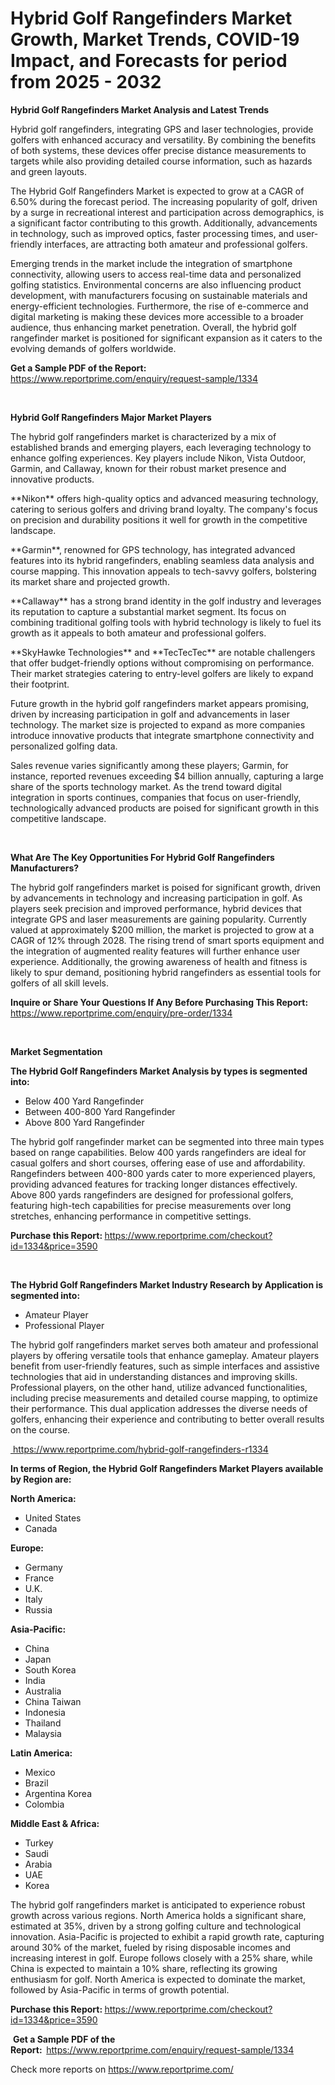<p><h1>Hybrid Golf Rangefinders Market Growth, Market Trends, COVID-19 Impact, and Forecasts for period from 2025 - 2032</h1></p><p><strong>Hybrid Golf Rangefinders Market Analysis and Latest Trends</strong></p>
<p><p>Hybrid golf rangefinders, integrating GPS and laser technologies, provide golfers with enhanced accuracy and versatility. By combining the benefits of both systems, these devices offer precise distance measurements to targets while also providing detailed course information, such as hazards and green layouts.</p><p>The Hybrid Golf Rangefinders Market is expected to grow at a CAGR of 6.50% during the forecast period. The increasing popularity of golf, driven by a surge in recreational interest and participation across demographics, is a significant factor contributing to this growth. Additionally, advancements in technology, such as improved optics, faster processing times, and user-friendly interfaces, are attracting both amateur and professional golfers.</p><p>Emerging trends in the market include the integration of smartphone connectivity, allowing users to access real-time data and personalized golfing statistics. Environmental concerns are also influencing product development, with manufacturers focusing on sustainable materials and energy-efficient technologies. Furthermore, the rise of e-commerce and digital marketing is making these devices more accessible to a broader audience, thus enhancing market penetration. Overall, the hybrid golf rangefinder market is positioned for significant expansion as it caters to the evolving demands of golfers worldwide.</p></p>
<p><strong>Get a Sample PDF of the Report:&nbsp;</strong> <a href="https://www.reportprime.com/enquiry/request-sample/1334?utm_campaign=2796&utm_medium=2&utm_source=Github&utm_content=ia&utm_term=18032025&utm_id=hybrid-golf-rangefinders">https://www.reportprime.com/enquiry/request-sample/1334</a></p>
<p>&nbsp;</p>
<p><strong>Hybrid Golf Rangefinders Major Market Players</strong></p>
<p><p>The hybrid golf rangefinders market is characterized by a mix of established brands and emerging players, each leveraging technology to enhance golfing experiences. Key players include Nikon, Vista Outdoor, Garmin, and Callaway, known for their robust market presence and innovative products.</p><p>**Nikon** offers high-quality optics and advanced measuring technology, catering to serious golfers and driving brand loyalty. The company's focus on precision and durability positions it well for growth in the competitive landscape.</p><p>**Garmin**, renowned for GPS technology, has integrated advanced features into its hybrid rangefinders, enabling seamless data analysis and course mapping. This innovation appeals to tech-savvy golfers, bolstering its market share and projected growth.</p><p>**Callaway** has a strong brand identity in the golf industry and leverages its reputation to capture a substantial market segment. Its focus on combining traditional golfing tools with hybrid technology is likely to fuel its growth as it appeals to both amateur and professional golfers.</p><p>**SkyHawke Technologies** and **TecTecTec** are notable challengers that offer budget-friendly options without compromising on performance. Their market strategies catering to entry-level golfers are likely to expand their footprint.</p><p>Future growth in the hybrid golf rangefinders market appears promising, driven by increasing participation in golf and advancements in laser technology. The market size is projected to expand as more companies introduce innovative products that integrate smartphone connectivity and personalized golfing data.</p><p>Sales revenue varies significantly among these players; Garmin, for instance, reported revenues exceeding $4 billion annually, capturing a large share of the sports technology market. As the trend toward digital integration in sports continues, companies that focus on user-friendly, technologically advanced products are poised for significant growth in this competitive landscape.</p></p>
<p>&nbsp;</p>
<p><strong>What Are The Key Opportunities For Hybrid Golf Rangefinders Manufacturers?</strong></p>
<p><p>The hybrid golf rangefinders market is poised for significant growth, driven by advancements in technology and increasing participation in golf. As players seek precision and improved performance, hybrid devices that integrate GPS and laser measurements are gaining popularity. Currently valued at approximately $200 million, the market is projected to grow at a CAGR of 12% through 2028. The rising trend of smart sports equipment and the integration of augmented reality features will further enhance user experience. Additionally, the growing awareness of health and fitness is likely to spur demand, positioning hybrid rangefinders as essential tools for golfers of all skill levels.</p></p>
<p><strong>Inquire or Share Your Questions If Any Before Purchasing This Report:</strong> <a href="https://www.reportprime.com/enquiry/pre-order/1334?utm_campaign=2796&utm_medium=2&utm_source=Github&utm_content=ia&utm_term=18032025&utm_id=hybrid-golf-rangefinders">https://www.reportprime.com/enquiry/pre-order/1334</a></p>
<p>&nbsp;</p>
<p><strong>Market Segmentation</strong></p>
<p><strong>The Hybrid Golf Rangefinders Market Analysis by types is segmented into:</strong></p>
<p><ul><li>Below 400 Yard Rangefinder</li><li>Between 400-800 Yard Rangefinder</li><li>Above 800 Yard Rangefinder</li></ul></p>
<p><p>The hybrid golf rangefinder market can be segmented into three main types based on range capabilities. Below 400 yards rangefinders are ideal for casual golfers and short courses, offering ease of use and affordability. Rangefinders between 400-800 yards cater to more experienced players, providing advanced features for tracking longer distances effectively. Above 800 yards rangefinders are designed for professional golfers, featuring high-tech capabilities for precise measurements over long stretches, enhancing performance in competitive settings.</p></p>
<p><strong>Purchase this Report:&nbsp;</strong><a href="https://www.reportprime.com/checkout?id=1334&price=3590&utm_campaign=2796&utm_medium=2&utm_source=Github&utm_content=ia&utm_term=18032025&utm_id=hybrid-golf-rangefinders">https://www.reportprime.com/checkout?id=1334&price=3590</a></p>
<p>&nbsp;</p>
<p><strong>The Hybrid Golf Rangefinders Market Industry Research by Application is segmented into:</strong></p>
<p><ul><li>Amateur Player</li><li>Professional Player</li></ul></p>
<p><p>The hybrid golf rangefinders market serves both amateur and professional players by offering versatile tools that enhance gameplay. Amateur players benefit from user-friendly features, such as simple interfaces and assistive technologies that aid in understanding distances and improving skills. Professional players, on the other hand, utilize advanced functionalities, including precise measurements and detailed course mapping, to optimize their performance. This dual application addresses the diverse needs of golfers, enhancing their experience and contributing to better overall results on the course.</p></p>
<p><a href="https://www.reportprime.com/hybrid-golf-rangefinders-r1334?utm_campaign=2796&utm_medium=2&utm_source=Github&utm_content=ia&utm_term=18032025&utm_id=hybrid-golf-rangefinders">&nbsp;https://www.reportprime.com/hybrid-golf-rangefinders-r1334</a></p>
<p><strong>In terms of Region, the Hybrid Golf Rangefinders Market Players available by Region are:</strong></p>
<p>
    <p> <strong> North America: </strong>
        <ul>
            <li>United States</li>
            <li>Canada</li>
        </ul>
        </p> 
    <p> <strong> Europe: </strong>
        <ul>
            <li>Germany</li>
            <li>France</li>
            <li>U.K.</li>
            <li>Italy</li>
            <li>Russia</li>
        </ul>
        </p> 
    <p> <strong> Asia-Pacific: </strong>
        <ul>
            <li>China</li>
            <li>Japan</li>
            <li>South Korea</li>
            <li>India</li>
            <li>Australia</li>
            <li>China Taiwan</li>
            <li>Indonesia</li>
            <li>Thailand</li>
            <li>Malaysia</li>
        </ul>
        </p> 
    <p> <strong> Latin America: </strong>
        <ul>
            <li>Mexico</li>
            <li>Brazil</li>
            <li>Argentina Korea</li>
            <li>Colombia</li>
        </ul>
        </p> 
    <p> <strong> Middle East & Africa: </strong>
        <ul>
            <li>Turkey</li>
            <li>Saudi</li>
            <li>Arabia</li>
            <li>UAE</li>
            <li>Korea</li>
        </ul>
    </p>
    </p>
<p><p>The hybrid golf rangefinders market is anticipated to experience robust growth across various regions. North America holds a significant share, estimated at 35%, driven by a strong golfing culture and technological innovation. Asia-Pacific is projected to exhibit a rapid growth rate, capturing around 30% of the market, fueled by rising disposable incomes and increasing interest in golf. Europe follows closely with a 25% share, while China is expected to maintain a 10% share, reflecting its growing enthusiasm for golf. North America is expected to dominate the market, followed by Asia-Pacific in terms of growth potential.</p></p>
<p><strong>Purchase this Report: </strong><a href="https://www.reportprime.com/checkout?id=1334&price=3590&utm_campaign=2796&utm_medium=2&utm_source=Github&utm_content=ia&utm_term=18032025&utm_id=hybrid-golf-rangefinders">https://www.reportprime.com/checkout?id=1334&price=3590</a></p>
<p>&nbsp;<strong>Get a Sample PDF of the Report:&nbsp;&nbsp;</strong><a href="https://www.reportprime.com/enquiry/request-sample/1334?utm_campaign=2796&utm_medium=2&utm_source=Github&utm_content=ia&utm_term=18032025&utm_id=hybrid-golf-rangefinders">https://www.reportprime.com/enquiry/request-sample/1334</a></p>
<p><strong></strong></p>
<p>Check more reports on <a href="https://www.reportprime.com/?utm_campaign=2796&utm_medium=2&utm_source=Github&utm_content=ia&utm_term=18032025&utm_id=hybrid-golf-rangefinders">https://www.reportprime.com/</a></p>